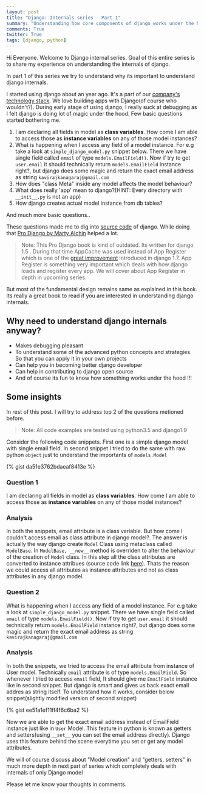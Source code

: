 ```yaml
---
layout: post
title: "Django: Internals series - Part 1"
summary: "Understanding how core components of django works under the hood"
comments: True
twitter: True
tags: [django, python]
---
```

Hi Everyone. Welcome to Django internal series. Goal of this entire series is to share my experience on understanding the
internals of django.

In part 1 of this series we try to understand why its important to understand
django internals.

I started using django about an year ago. It's a part of our [company's
technology stack](https://medium.com/@launchyard/our-typical-technology-stack-b52371035e4b). We love building apps with Django(of course who wouldn't?). During early
stage of using django, I really suck at debugging as I felt django is
doing lot of magic under the hood. Few basic questions started bothering me.

1. I am declaring all fields in model as **class variables**. How come I am able to
access those as **instance variables** on any of those model instances?
2. What is happening when I access any field of a model instance. For e.g take
a look at ```simple_django_model.py``` snippet below. There we have single
field called ```email``` of type ```models.EmailField()```. Now if try to get
```user.email``` it should technically return ```models.EmailField``` instance right?, but django
does some magic and return the exact email address as string ```kavirajkanagaraj@gmail.com```
3. How does "class Meta" inside any model affects the model behaviour?
4. What does really 'app' mean to django?(HINT: Every directory with
   ```__init__.py``` is not an app)
5. How django creates actual model instance from db tables?

And much more basic questions..

These questions made me to dig into [source code](https://github.com/django/django) of django. While doing that
[Pro Django by Marty Alchin](http://www.amazon.com/Pro-Django-Experts-Voice-Development/dp/1430258098) helped a lot.

>Note: This Pro Django book is kind of outdated. Its written for django
>1.5 . During that time AppCache was used instead of App Register which is one of
>the [great improvement](https://docs.djangoproject.com/en/1.9/ref/applications/#application-registry)
>introduced in django 1.7. App Register is something very important which deals with how django
>loads and register every app. We will cover about App Register in depth in
>upcoming series.

But most of the fundamental design remains same as explained in this book. Its
really a great book to read if you are interested in understanding django internals.


## Why need to understand django internals anyway?
  * Makes debugging pleasant
  * To understand some of the advanced python concepts and strategies. So that
    you can apply it in your own projects
  * Can help you in becoming better django developer
  * Can help in contributing to django open source
  * And of course its fun to know how something works under the hood !!!

## Some insights
In rest of this post. I will try to address top 2 of the questions metioned before.

>Note: All code examples are tested using python3.5 and django1.9

Consider the following code snippets.
First one is a simple django model with single email field. In second snippet I
tried to do the same with raw python ```object``` just to understand the
importants of ```models.Model```

{% gist da51e3762bdaeaf8413e %}

### Question 1
I am declaring all fields in model as **class variables**. How come I am able to
access those as **instance variables** on any of those model instances?

### Analysis
In both the snippets, email attribute is a class variable. But how come I couldn't
access email as class attribute in django model?. The answer is actually the
way django create ```Model``` Class using metaclass called ```ModelBase```. In
```ModelBase, __new__``` method is overriden to alter the behaviour of the
creation of ```Model``` class. In this step all the class attributes are converted to instance attribues (source code link [here](https://github.com/django/django/blob/master/django/db/models/base.py#L157-L158)). Thats the reason we could access
all attributes as instance attributes and not as class attributes in any django model.


### Question 2
What is happening when I access any field of a model instance. For e.g take
a look at ```simple_django_model.py``` snippet. There we have single
field called ```email``` of type ```models.EmailField()```. Now if try to get
```user.email``` it should technically return ```models.EmailField``` instance right?, but django
does some magic and return the exact email address as string ```kavirajkanagaraj@gmail.com```

### Analysis
In both the snippets, we tried to access the email attribute from instance of
User model. Technically ```email``` attribute is of type ```models.EmailField```. So whenever I
tried to access ```email``` field, It should give me ```EmailField``` instance like
in second snippet. But django is smart and gives us back exact email addres as
string itself. To understand how it works, consider below snippet(slightly
modified version of second snippet)

{% gist ee51a1ef11ff4f6c6ba2 %}

Now we are able to get the exact email address instead of EmailField
instance just like in ```User``` Model. This feature in python is known as getters and setters(using
```__set__``` you can set the email address directly). Django uses this feature
behind the scene everytime you set or get any model attributes.

We will of course discuss about "Model creation" and "getters, setters" in much
more depth in next part of series which completely deals with internals of only
Django model

Please let me know your thoughts in comments.
